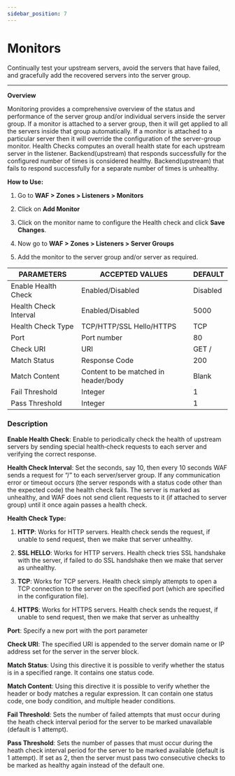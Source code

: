 ```yaml
---
sidebar_position: 7
---
```

# Monitors

Continually test your upstream servers, avoid the servers that have failed, and gracefully add the recovered servers into the server group.

---

**Overview**

Monitoring provides a comprehensive overview of the status and performance of the server group and/or individual servers inside the server group. If a monitor is attached to a server group, then it will get applied to all the servers inside that group automatically. If a monitor is attached to a particular server then it will override the configuration of the server-group monitor. Health Checks computes an overall health state for each upstream server in the listener. Backend(upstream) that responds successfully for the configured number of times is considered healthy. Backend(upstream) that fails to respond successfully for a separate number of times is unhealthy.

**How to Use:**

1. Go to **WAF > Zones > Listeners > Monitors**

2. Click on **Add Monitor**

3. Click on the monitor name to configure the Health check and click **Save Changes**.

4. Now go to **WAF > Zones > Listeners > Server Groups**

5. Add the monitor to the server group and/or server as required.

| PARAMETERS            | ACCEPTED VALUES                      | DEFAULT  |
|-----------------------|--------------------------------------|----------|
| Enable Health Check   | Enabled/Disabled                     | Disabled |
| Health Check Interval | Enabled/Disabled                     | 5000     |
| Health Check Type     | TCP/HTTP/SSL Hello/HTTPS             | TCP      |
| Port                  | Port number                          | 80       |
| Check URI             | URI                                  | GET /    |
| Match Status          | Response Code                        | 200      |
| Match Content         | Content to be matched in header/body | Blank    |
| Fail Threshold        | Integer                              | 1        |
| Pass Threshold        | Integer                              | 1        |

### Description

**Enable Health Check**: Enable to periodically check the health of upstream servers by sending special health‑check requests to each server and verifying the correct response.

**Health Check Interval**: Set the seconds, say 10, then every 10 seconds WAF sends a request for “/” to each server/server group. If any communication error or timeout occurs (the server responds with a status code other than the expected code) the health check fails. The server is marked as unhealthy, and WAF does not send client requests to it (if attached to server group) until it once again passes a health check.

**Health Check Type:**

1. **HTTP**: Works for HTTP servers. Health check sends the request, if unable to send request, then we make that server unhealthy.

2. **SSL HELLO**: Works for HTTP servers. Health check tries SSL handshake with the server, if failed to do SSL handshake then we make that server as unhealthy.

3. **TCP**: Works for TCP servers. Health check simply attempts to open a TCP connection to the server on the specified port (which are specified in the configuration file).

4. **HTTPS**: Works for HTTPS servers. Health check sends the request, if unable to send request, then we make that server as unhealthy

**Port**: Specify a new port with the port parameter

**Check URI**: The specified URI is appended to the server domain name or IP address set for the server in the server block.

**Match Status**: Using this directive it is possible to verify whether the status is in a specified range. It contains one status code.

**Match Content**: Using this directive it is possible to verify whether the header or body matches a regular expression. It can contain one status code, one body condition, and multiple header conditions.

**Fail Threshold**: Sets the number of failed attempts that must occur during the heath check interval period for the server to be marked unavailable (default is 1 attempt).

**Pass Threshold**: Sets the number of passes that must occur during the heath check interval period for the server to be marked available (default is 1 attempt). If set as 2, then the server must pass two consecutive checks to be marked as healthy again instead of the default one.